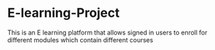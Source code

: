 # E-learning-Project

This is an E learning platform that allows signed in users to enroll for different modules which contain different courses

